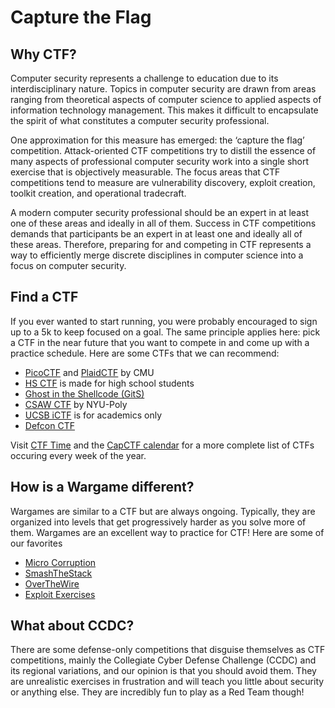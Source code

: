 # Capture the Flag

<script async class="speakerdeck-embed" data-id="c62a87d0b92c0131e4494251e58a135f" data-ratio="1.33333333333333" src="//speakerdeck.com/assets/embed.js"></script>

## Why CTF?
Computer security represents a challenge to education due to its interdisciplinary nature. Topics in computer security are drawn from areas ranging from theoretical aspects of computer science to applied aspects of information technology management. This makes it difficult to encapsulate the spirit of what constitutes a computer security professional.

One approximation for this measure has emerged: the ‘capture the flag’ competition. Attack-oriented CTF competitions try to distill the essence of many aspects of professional computer security work into a single short exercise that is objectively measurable. The focus areas that CTF competitions tend to measure are vulnerability discovery, exploit creation, toolkit creation, and operational tradecraft.

A modern computer security professional should be an expert in at least one of these areas and ideally in all of them. Success in CTF competitions demands that participants be an expert in at least one and ideally all of these areas. Therefore, preparing for and competing in CTF represents a way to efficiently merge discrete disciplines in computer science into a focus on computer security.

## Find a CTF
If you ever wanted to start running, you were probably encouraged to sign up to a 5k to keep focused on a goal. The same principle applies here: pick a CTF in the near future that you want to compete in and come up with a practice schedule. Here are some CTFs that we can recommend:

* [PicoCTF](https://picoctf.com/) and [PlaidCTF](http://www.plaidctf.com/) by CMU
* [HS CTF](http://hsctf.com/) is made for high school students
* [Ghost in the Shellcode (GitS)](http://ghostintheshellcode.com/)
* [CSAW CTF](https://ctf.isis.poly.edu/) by NYU-Poly
* [UCSB iCTF](http://ictf.cs.ucsb.edu/) is for academics only
* [Defcon CTF](https://legitbs.net/)

Visit [CTF Time](https://ctftime.org/event/list/upcoming) and the [CapCTF calendar](http://captf.com/calendar/) for a more complete list of CTFs occuring every week of the year.

## How is a Wargame different?
Wargames are similar to a CTF but are always ongoing. Typically, they are organized into levels that get progressively harder as you solve more of them. Wargames are an excellent way to practice for CTF! Here are some of our favorites

* [Micro Corruption](https://microcorruption.com/login)
* [SmashTheStack](http://www.smashthestack.org/)
* [OverTheWire](http://overthewire.org/wargames/)
* [Exploit Exercises](http://exploit-exercises.com/)

## What about CCDC?
There are some defense-only competitions that disguise themselves as CTF competitions, mainly the Collegiate Cyber Defense Challenge (CCDC) and its regional variations, and our opinion is that you should avoid them. They are unrealistic exercises in frustration and will teach you little about security or anything else. They are incredibly fun to play as a Red Team though!

